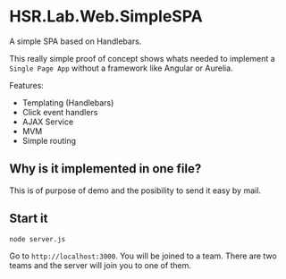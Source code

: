 # HSR.Lab.Web.SimpleSPA

A simple SPA based on Handlebars.

This really simple proof of concept shows whats needed to implement a `Single Page App` without a framework like Angular or Aurelia.

Features:

* Templating (Handlebars)
* Click event handlers
* AJAX Service
* MVM
* Simple routing


## Why is it implemented in one file?

This is of purpose of demo and the posibility to send it easy by mail.


## Start it

```bash
node server.js
```
Go to `http://localhost:3000`. You will be joined to a team. There are two teams and the server will join you to one of them.
